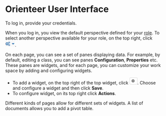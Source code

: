 # Orienteer User Interface

To log in, provide your credentials.

When you log in, you view the default perspective defined for your [role](https://orienteer.gitbooks.io/orienteer/content/managing_users.html). 
To select another perspective available for your role, on the top right, click ![](UI-selecting-perspectives.jpg).

On each page, you can see a set of panes displaying data. For example, by default, editing a class, you can see panes **Configuration**, **Properties** etc. These panes are widgets, and for each page, you can customize your work space by adding and configuring widgets. 

* To add a widget, on the top right of the top widget, click ![](UI-adding-widgets.jpg). Choose and configure a widget and then click **Save**.
* To configure widget, on its top right click **Actions**.

Different kinds of pages allow for different sets of widgets. A list of documents allows you to add a pivot table.